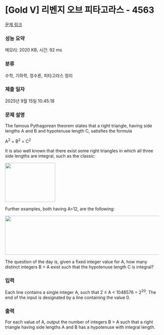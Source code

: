 # [Gold V] 리벤지 오브 피타고라스 - 4563 

[문제 링크](https://www.acmicpc.net/problem/4563) 

### 성능 요약

메모리: 2020 KB, 시간: 92 ms

### 분류

수학, 기하학, 정수론, 피타고라스 정리

### 제출 일자

2025년 9월 15일 10:45:18

### 문제 설명

<p>The famous Pythagorean theorem states that a right triangle, having side lengths A and B and hypotenuse length C, satisfies the formula</p>

<p>A<sup>2</sup> + B<sup>2</sup> = C<sup>2</sup></p>

<p>It is also well known that there exist some right triangles in which all three side lengths are integral, such as the classic: </p>

<p><img alt="" src="https://www.acmicpc.net/upload/images/pyta1.png" style="height:128px; width:164px"></p>

<p>Further examples, both having A=12, are the following: </p>

<p><img alt="" src="https://www.acmicpc.net/upload/images/pyta2.png" style="height:128px; width:573px"></p>

<p>The question of the day is, given a fixed integer value for A, how many distinct integers B > A exist such that the hypotenuse length C is integral?</p>

### 입력 

 <p>Each line contains a single integer A, such that 2 ≤ A < 1048576 = 2<sup>20</sup>. The end of the input is designated by a line containing the value 0.</p>

### 출력 

 <p>For each value of A, output the number of integers B > A such that a right triangle having side lengths A and B has a hypotenuse with integral length.</p>

